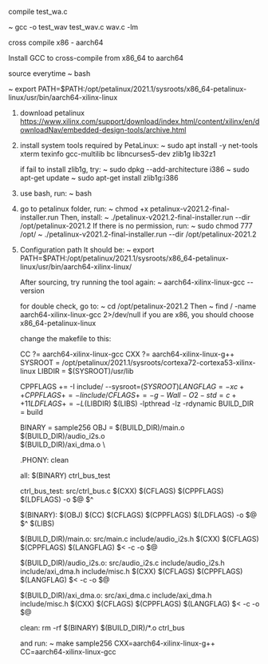 compile test_wa.c

~ gcc -o test_wav test_wav.c wav.c -lm





cross compile  x86 - aarch64

Install GCC to cross-compile from x86_64 to aarch64

source everytime
~ bash

~ export PATH=$PATH:/opt/petalinux/2021.1/sysroots/x86_64-petalinux-linux/usr/bin/aarch64-xilinx-linux

1. download petalinux
   https://www.xilinx.com/support/download/index.html/content/xilinx/en/downloadNav/embedded-design-tools/archive.html
2. install system tools required by PetaLinux:
   ~ sudo apt install -y net-tools xterm texinfo gcc-multilib bc libncurses5-dev zlib1g lib32z1

   if fail to install zlib1g, try:
   ~ sudo dpkg --add-architecture i386
   ~ sudo apt-get update
   ~ sudo apt-get install zlib1g:i386

3. use bash, run:
   ~ bash
4. go to petalinux folder, run:
   ~ chmod +x petalinux-v2021.2-final-installer.run
   Then, install:
   ~ ./petalinux-v2021.2-final-installer.run --dir /opt/petalinux-2021.2
   If there is no permission, run:
   ~ sudo chmod 777 /opt/
   ~ ./petalinux-v2021.2-final-installer.run --dir /opt/petalinux-2021.2
5. Configuration path
   It should be:
   ~ export PATH=$PATH:/opt/petalinux/2021.1/sysroots/x86_64-petalinux-linux/usr/bin/aarch64-xilinx-linux/

   After sourcing, try running the tool again:
   ~ aarch64-xilinx-linux-gcc --version



   for double check, go to:
   ~ cd /opt/petalinux-2021.2
   Then
   ~ find / -name aarch64-xilinx-linux-gcc 2>/dev/null
   if you are x86, you should choose x86_64-petalinux-linux



   change the makefile to this:

      CC       ?= aarch64-xilinx-linux-gcc
      CXX      ?= aarch64-xilinx-linux-g++
      SYSROOT  = /opt/petalinux/2021.1/sysroots/cortexa72-cortexa53-xilinx-linux
      LIBDIR   = $(SYSROOT)/usr/lib
      
      CPPFLAGS += -I include/ --sysroot=$(SYSROOT)
      LANGFLAG = -x c++
      CPPFLAGS += -I include/
      CFLAGS   += -g -Wall -O2 -std=c++11
      LDFLAGS  += -L$(LIBDIR) $(LIBS) -lpthread -lz -rdynamic
      BUILD_DIR = build
      
      BINARY = sample256
      OBJ = $(BUILD_DIR)/main.o \
            $(BUILD_DIR)/audio_i2s.o \
            $(BUILD_DIR)/axi_dma.o \
      
      .PHONY: clean
      
      all: $(BINARY) ctrl_bus_test
      
      ctrl_bus_test: src/ctrl_bus.c
      	$(CXX) $(CFLAGS) $(CPPFLAGS) $(LDFLAGS) -o $@ $^
      
      $(BINARY): $(OBJ)
      	$(CC) $(CFLAGS) $(CPPFLAGS) $(LDFLAGS) -o $@ $^ $(LIBS)
      
      $(BUILD_DIR)/main.o: src/main.c include/audio_i2s.h
      	$(CXX) $(CFLAGS) $(CPPFLAGS) $(LANGFLAG) $< -c -o $@
      
      $(BUILD_DIR)/audio_i2s.o: src/audio_i2s.c include/audio_i2s.h include/axi_dma.h include/misc.h
      	$(CXX) $(CFLAGS) $(CPPFLAGS) $(LANGFLAG) $< -c -o $@
      
      $(BUILD_DIR)/axi_dma.o: src/axi_dma.c include/axi_dma.h include/misc.h
      	$(CXX) $(CFLAGS) $(CPPFLAGS) $(LANGFLAG) $< -c -o $@
      
      clean:
      	rm -rf $(BINARY) $(BUILD_DIR)/*.o ctrl_bus

   and run:
   ~ make sample256 CXX=aarch64-xilinx-linux-g++ CC=aarch64-xilinx-linux-gcc
